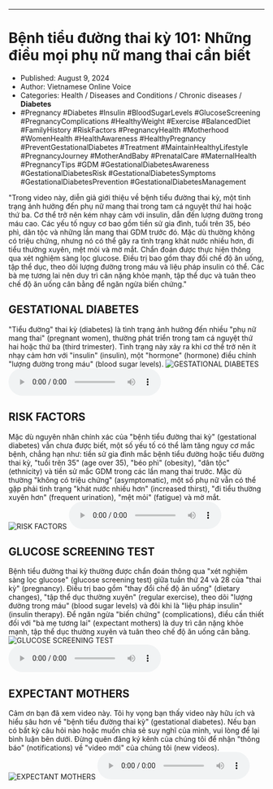 
---

# Bệnh tiểu đường thai kỳ 101: Những điều mọi phụ nữ mang thai cần biết

- Published: August 9, 2024
- Author: Vietnamese Online Voice
- Categories: Health / Diseases and Conditions / Chronic diseases / **Diabetes**
- #Pregnancy #Diabetes #Insulin #BloodSugarLevels #GlucoseScreening #PregnancyComplications #HealthyWeight #Exercise #BalancedDiet #FamilyHistory #RiskFactors #PregnancyHealth #Motherhood #WomenHealth #HealthAwareness #HealthyPregnancy #PreventGestationalDiabetes #Treatment #MaintainHealthyLifestyle #PregnancyJourney #MotherAndBaby #PrenatalCare #MaternalHealth #PregnancyTips #GDM #GestationalDiabetesAwareness #GestationalDiabetesRisk #GestationalDiabetesSymptoms #GestationalDiabetesPrevention #GestationalDiabetesManagement

"Trong video này, diễn giả giới thiệu về bệnh tiểu đường thai kỳ, một tình trạng ảnh hưởng đến phụ nữ mang thai trong tam cá nguyệt thứ hai hoặc thứ ba. Cơ thể trở nên kém nhạy cảm với insulin, dẫn đến lượng đường trong máu cao. Các yếu tố nguy cơ bao gồm tiền sử gia đình, tuổi trên 35, béo phì, dân tộc và những lần mang thai GDM trước đó. Mặc dù thường không có triệu chứng, nhưng nó có thể gây ra tình trạng khát nước nhiều hơn, đi tiểu thường xuyên, mệt mỏi và mờ mắt. Chẩn đoán được thực hiện thông qua xét nghiệm sàng lọc glucose. Điều trị bao gồm thay đổi chế độ ăn uống, tập thể dục, theo dõi lượng đường trong máu và liệu pháp insulin có thể. Các bà mẹ tương lai nên duy trì cân nặng khỏe mạnh, tập thể dục và tuân theo chế độ ăn uống cân bằng để ngăn ngừa biến chứng."


## GESTATIONAL DIABETES

"Tiểu đường" thai kỳ (diabetes) là tình trạng ảnh hưởng đến nhiều "phụ nữ mang thai" (pregnant women), thường phát triển trong tam cá nguyệt thứ hai hoặc thứ ba (third trimester). Tình trạng này xảy ra khi cơ thể trở nên ít nhạy cảm hơn với "insulin" (insulin), một "hormone" (hormone) điều chỉnh "lượng đường trong máu" (blood sugar levels).
![GESTATIONAL DIABETES](https://http-archiver-apis-production-80.schnworks.com/storage/images/transitions/2024-08-09/transition--16391556099-Montserrat-ExtraBold-9C27B0.jpg)
<audio controls>
    <source src="https://http-archiver-apis-production-80.schnworks.com/storage/storage/audio/file-52078140082.mp3" type="audio/mpeg">
</audio>



## RISK FACTORS

Mặc dù nguyên nhân chính xác của "bệnh tiểu đường thai kỳ" (gestational diabetes) vẫn chưa được biết, một số yếu tố có thể làm tăng nguy cơ mắc bệnh, chẳng hạn như: tiền sử gia đình mắc bệnh tiểu đường hoặc tiểu đường thai kỳ, "tuổi trên 35" (age over 35), "béo phì" (obesity), "dân tộc" (ethnicity) và tiền sử mắc GDM trong các lần mang thai trước. Mặc dù thường "không có triệu chứng" (asymptomatic), một số phụ nữ vẫn có thể gặp phải tình trạng "khát nước nhiều hơn" (increased thirst), "đi tiểu thường xuyên hơn" (frequent urination), "mệt mỏi" (fatigue) và mờ mắt.
![RISK FACTORS](https://http-archiver-apis-production-80.schnworks.com/storage/images/transitions/2024-08-09/transition--6141936518-Montserrat-Thin-7B1FA2.jpg)
<audio controls>
    <source src="https://http-archiver-apis-production-80.schnworks.com/storage/storage/audio/file-22541999646.mp3" type="audio/mpeg">
</audio>



## GLUCOSE SCREENING TEST

Bệnh tiểu đường thai kỳ thường được chẩn đoán thông qua "xét nghiệm sàng lọc glucose" (glucose screening test) giữa tuần thứ 24 và 28 của "thai kỳ" (pregnancy). Điều trị bao gồm "thay đổi chế độ ăn uống" (dietary changes), "tập thể dục thường xuyên" (regular exercise), theo dõi "lượng đường trong máu" (blood sugar levels) và đôi khi là "liệu pháp insulin" (insulin therapy). Để ngăn ngừa "biến chứng" (complications), điều cần thiết đối với "bà mẹ tương lai" (expectant mothers) là duy trì cân nặng khỏe mạnh, tập thể dục thường xuyên và tuân theo chế độ ăn uống cân bằng.
![GLUCOSE SCREENING TEST](https://http-archiver-apis-production-80.schnworks.com/storage/images/transitions/2024-08-09/transition-42735497314-Montserrat-Thin-9C27B0.jpg)
<audio controls>
    <source src="https://http-archiver-apis-production-80.schnworks.com/storage/storage/audio/file-52868854287.mp3" type="audio/mpeg">
</audio>



## EXPECTANT MOTHERS

Cảm ơn bạn đã xem video này. Tôi hy vọng bạn thấy video này hữu ích và hiểu sâu hơn về "bệnh tiểu đường thai kỳ" (gestational diabetes). Nếu bạn có bất kỳ câu hỏi nào hoặc muốn chia sẻ suy nghĩ của mình, vui lòng để lại bình luận bên dưới. Đừng quên đăng ký kênh của chúng tôi để nhận "thông báo" (notifications) về "video mới" của chúng tôi (new videos).
![EXPECTANT MOTHERS](https://http-archiver-apis-production-80.schnworks.com/storage/images/transitions/2024-08-09/transition--33118425765-Montserrat-Black-880E4F.jpg)
<audio controls>
    <source src="https://http-archiver-apis-production-80.schnworks.com/storage/storage/audio/file-9130631250.mp3" type="audio/mpeg">
</audio>

